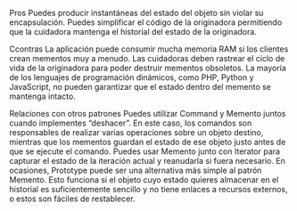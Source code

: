 Pros
Puedes producir instantáneas del estado del objeto sin violar su encapsulación.
Puedes simplificar el código de la originadora permitiendo que la cuidadora mantenga el historial del estado de la originadora.


Ccontras
La aplicación puede consumir mucha memoria RAM si los clientes crean mementos muy a menudo.
Las cuidadoras deben rastrear el ciclo de vida de la originadora para poder destruir mementos obsoletos.
La mayoría de los lenguajes de programación dinámicos, como PHP, Python y JavaScript, no pueden garantizar que el estado dentro del memento se mantenga intacto.


Relaciones con otros patrones
Puedes utilizar Command y Memento juntos cuando implementes “deshacer”. En este caso, los comandos son responsables de realizar varias operaciones sobre un objeto destino, mientras que los mementos guardan el estado de ese objeto justo antes de que se ejecute el comando.
Puedes usar Memento junto con Iterator para capturar el estado de la iteración actual y reanudarla si fuera necesario.
En ocasiones, Prototype puede ser una alternativa más simple al patrón Memento. Esto funciona si el objeto cuyo estado quieres almacenar en el historial es suficientemente sencillo y no tiene enlaces a recursos externos, o estos son fáciles de restablecer.
